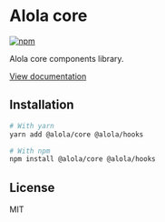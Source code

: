 # Alola core

[![npm](https://img.shields.io/npm/dm/@alola/core)](https://www.npmjs.com/package/@alola/core)

Alola core components library.

[View documentation](https://alola.dev/)

## Installation

```bash
# With yarn
yarn add @alola/core @alola/hooks

# With npm
npm install @alola/core @alola/hooks
```

## License

MIT
